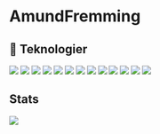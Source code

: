 # AmundFremming

## 🔧 Teknologier

![](https://img.shields.io/badge/Editor-Pycharm-informational?style=flat&logo=pycharm-idea&logoColor=white&color=2bbc8a)
![](https://img.shields.io/badge/Code-Python-informational?style=flat&logo=python&logoColor=white&color=2bbc8a)
![](https://img.shields.io/badge/Editor-Eclipse-informational?style=flat&logo=eclipse&logoColor=white&color=2bbc8a)
![](https://img.shields.io/badge/Code-Java-informational?style=flat&logo=java&logoColor=white&color=2bbc8a)
![](https://img.shields.io/badge/Tools-PostgreSQL-informational?style=flat&logo=postgresql&logoColor=white&color=2bbc8a)
![](https://img.shields.io/badge/Tools-Javascript-informational?style=flat&logo=Javascript&logoColor=white&color=2bbc8a)
![](https://img.shields.io/badge/Tools-Typescript-informational?style=flat&logo=Typescript&logoColor=white&color=2bbc8a)
![](https://img.shields.io/badge/Tools-React-informational?style=flat&logo=React&logoColor=white&color=2bbc8a)
![](https://img.shields.io/badge/Tools-Tailwindcss-informational?style=flat&logo=Tailwindcss&logoColor=white&color=2bbc8a)
![](https://img.shields.io/badge/Tools-HTML5-informational?style=flat&logo=html5&logoColor=white&color=2bbc8a)
![](https://img.shields.io/badge/Tools-CSS3-informational?style=flat&logo=css3&logoColor=white&color=2bbc8a)
![](https://img.shields.io/badge/Tools-npm-informational?style=flat&logo=npm&logoColor=white&color=2bbc8a)
![](https://img.shields.io/badge/Tools-axios-informational?style=flat&logo=axios&logoColor=white&color=2bbc8a)


## Stats

<a href="https://github.com/A599024/AmundFremming">
  <img align="center" src="https://github-readme-stats.vercel.app/api/top-langs/?username=A599024&hide=tex&title_color=ffffff&text_color=c9cacc&icon_color=2bbc8a&bg_color=1d1f21&langs_count=3" />
</a>
